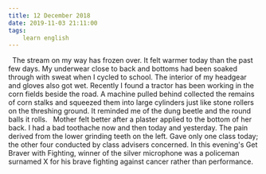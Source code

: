```yaml
---
title: 12 December 2018
date: 2019-11-03 21:11:00
tags:
    learn english
---
```

 
The stream on my way has frozen over.
It felt warmer today than the past few days. My underwear close to back and bottoms had been soaked through with sweat when I cycled to school. The interior of my headgear and gloves also got wet.
Recently I found a tractor has been working in the corn fields beside the road. A machine pulled behind collected the remains of corn stalks and squeezed them into large cylinders just like stone rollers on the threshing ground. It reminded me of the dung beetle and the round balls it rolls.  
Mother felt better after a plaster applied to the bottom of her back.
I had a bad toothache now and then today and yesterday. The pain derived from the lower grinding teeth on the left. 
Gave only one class today; the other four conducted by class advisers concerned. 
In this evening's Get Braver with Fighting, winner of the silver microphone was a policeman surnamed X for his brave fighting against cancer rather than performance.
 